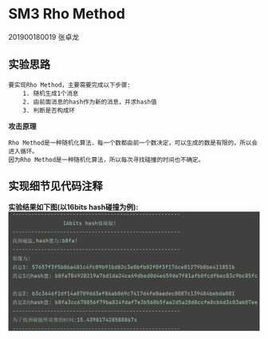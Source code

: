 # SM3 Rho Method

201900180019 张卓龙

## 实验思路

    要实现Rho Method，主要需要完成以下步骤:    
        1. 随机生成1个消息  
        2. 由前面消息的hash作为新的消息，并求hash值   
        3. 判断是否构成环   
    
**攻击原理**

    Rho Method是一种随机化算法，每一个数都由前一个数决定，可以生成的数是有限的，所以会进入循环。   
    因为Rho Method是一种随机化算法，所以每次寻找碰撞的时间也不确定。

## 实现细节见代码注释

**实验结果如下图(以16bits hash碰撞为例):**    
![攻击结果](https://github.com/Zhang-SDU/cst-project/blob/main/SM3/sm3_rho_method/result.png)
